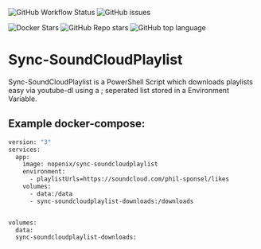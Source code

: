 ![GitHub Workflow Status](https://img.shields.io/github/actions/workflow/status/NopeNix/Sync-SoundCloudPlaylist/Build%20and%20Push%20to%20Docker%20Hub.yml?label=Build%20and%20Push%20to%20Docker%20Hub)
![GitHub issues](https://img.shields.io/github/issues-raw/NopeNix/Sync-SoundCloudPlaylist)

![Docker Stars](https://img.shields.io/docker/stars/nopenix/sync-soundcloudplaylist)
![GitHub Repo stars](https://img.shields.io/github/stars/NopeNix/Sync-SoundCloudPlaylist?label=GitHub%20Stars)
![GitHub top language](https://img.shields.io/github/languages/top/NopeNix/Sync-SoundCloudPlaylist)
# Sync-SoundCloudPlaylist

Sync-SoundCloudPlaylist is a PowerShell Script which downloads playlists easy via youtube-dl using a ; seperated list stored in a Environment Variable. 

## Example docker-compose:
```dockerfile
version: "3"
services:
  app:
    image: nopenix/sync-soundcloudplaylist
    environment:
      - playlistUrls=https://soundcloud.com/phil-sponsel/likes
    volumes:      
      - data:/data
      - sync-soundcloudplaylist-downloads:/downloads


volumes:
  data:
  sync-soundcloudplaylist-downloads:
```
